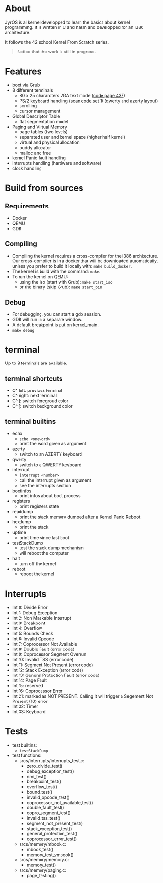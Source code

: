 # About

JyrOS is al kernel developped to learn the basics about kernel programming. It is written in C and nasm and developped for an i386 architecture.

It follows the 42 school Kernel From Scratch series.

> Notice that the work is still in progress.

# Features

- boot via Grub
- 8 different terminals
  - 80 x 25 chararcters VGA text mode ([code page 437](https://en.wikipedia.org/wiki/Code_page_437))
  - PS/2 keyboard handling ([scan code set 1](https://wiki.osdev.org/PS/2_Keyboard#Scan_Code_Set_1)) (qwerty and azerty layout)
  - scrolling
  - cursor management
- Global Descriptor Table
  - flat segmentation model
- Paging and Virtual Memory
  - page tables (two levels)
  - separated user and kernel space (higher half kernel)
  - virtual and physical allocation
  - buddy allocator
  - malloc and free
- kernel Panic fault handling
- interrupts handling (hardware and software)
- clock handling

# Build from sources

## Requirements

- Docker
- QEMU
- GDB

## Compiling

- Compiling the kernel requires a cross-compiler for the i386 architecture. Our cross-compiler is in a docker that will be downloaded automatically, unless you prefer to build it locally with: `make build_docker`.
- The kernel is build with the command: `make`.
- To run the kernel on QEMU:
  - using the iso (start with Grub): `make start_iso`
  - or the binary (skip Grub): `make start_bin`

## Debug

- For debugging, you can start a gdb session.
- GDB will run in a separate window.
- A default breakpoint is put on kernel_main.
- `make debug`

# terminal

Up to 8 terminals are available.

## terminal shortcuts

- C^ left: previous terminal
- C^ right: next terminal
- C^ [: switch foregroud color
- C^ ]: switch background color

## terminal builtins

- echo
  - `echo <oneword>`
  - print the word given as argument
- azerty
  - switch to an AZERTY keyboard
- qwerty
  - switch to a QWERTY keyboard
- interrupt
  - `interrupt <number>`
  - call the interrupt given as argument
  - see the interrupts section
- bootinfos
  - print infos about boot process
- registers
  - print registers state
- readdump
  - print the stack memory dumped after a Kernel Panic Reboot
- hexdump
  - print the stack
- uptime
  - print time since last boot
- testStackDump
  - test the stack dump mechanism
  - will reboot the computer
- halt
  - turn off the kernel
- reboot
  - reboot the kernel

# Interrupts

- Int 0: Divide Error
- Int 1: Debug Exception
- Int 2: Non Maskable Interrupt
- Int 3: Breakpoint
- Int 4: Overflow
- Int 5: Bounds Check
- Int 6: Invalid Opcode
- Int 7: Coprocessor Not Available
- Int 8: Double Fault (error code)
- Int 9: Coprocessor Segment Overrun
- Int 10: Invalid TSS (error code)
- Int 11: Segment Not Present (error code)
- Int 12: Stack Exception (error code)
- Int 13: General Protection Fault (error code)
- Int 14: Page Fault
- Int 15: reserved
- Int 16: Coprocessor Error
- Int 21: marked as NOT PRESENT. Calling it will trigger a Segement Not Present (10) error
- Int 32: Timer
- Int 33: Keyboard

# Tests

- test builtins:
  - `testStackDump`
- test functions:
  - srcs/interrupts/interrupts_test.c:
    - zero_divide_test()
    - debug_exception_test()
    - nmi_test()
    - breakpoint_test()
    - overflow_test()
    - bound_test()
    - invalid_opcode_test()
    - coprocessor_not_available_test()
    - double_fault_test()
    - copro_segment_test()
    - invalid_tss_test()
    - segment_not_present_test()
    - stack_exception_test()
    - general_protection_test()
    - coprocessor_error_test()
  - srcs/memory/mbook.c:
    - mbook_test()
    - memory_test_vmbook()
  - srcs/memory/memory.c:
    - memory_test()
  - srcs/memory/paging.c:
    - page_testing()

